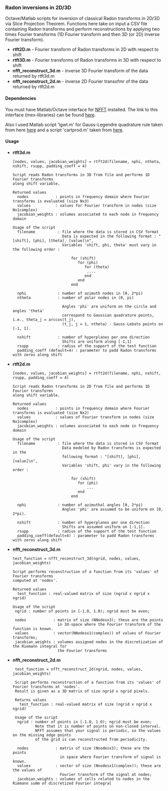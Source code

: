 ### Radon inversions in 2D/3D

Octave/Matlab scripts for inversion of classical Radon transforms in 2D/3D via Slice Projection Theorem. 
Functions here take on input a CSV file containing Radon transforms and perform reconstructions by applying 
two times Fourier transforms (1D Fourier transform and then 3D (or 2D) inverse Fourier transform).

  * **rtft2D.m** - Fourier transform of Radon transforms in 2D with respect to shift
  * **rtft3D.m** - Fourier transforms of Radon transforms in 3D with respect to shift
  * **nfft_reconstruct_3d.m** - inverse 3D Fourier transform of the data returned by rtft3d.m
  * **nfft_reconstruct_2d.m** - inverse 2D Fourier transofmr of the data returned by rtft2d.m


#### Dependencies

   You must have Matlab/Octave interface for [NFFT](https://www-user.tu-chemnitz.de/~potts/nfft/) installed. 
   The link to this interface (mex-libraries) can be found [here](https://www-user.tu-chemnitz.de/~potts/nfft/download.php).
   
   Also I used Matlab script 'lgwt.m' for Gauss-Legendre quadrature rule taken from here [here](https://fr.mathworks.com/matlabcentral/fileexchange/4540-legendre-gauss-quadrature-weights-and-nodes?requestedDomain=) and a script 'cartprod.m' 
   taken from [here](https://fr.mathworks.com/matlabcentral/fileexchange/5475-cartprod-cartesian-product-of-multiple-sets).

#### Usage

 * **rtft3d.m**
 
       [nodes, values, jacobian_weights] = rtft2d(filename, nphi, ntheta, nshift, rsupp, padding_coeff = 4)
       
       Script reads Radon transforms in 3D from file and performs 1D Fourier transforms 
       along shift variable. 
       
       Returned values
         nodes            : points in frequency domain where Fourier transforms is evaluated (size Nx3)
         values           : values for Fourier transform in nodes (size Nx1complex)
         jacobian_weights : volumes associated to each node in frequency domain

       Usage of the script
         filename          : file where the data is stored in CSV format
                             Data is expected in the following format : "[shift], [phi], [theta], [value]\n",
                             Variables 'shift, phi, theta' must vary in the following order : 
                 
                                 for (shift) 
                                    for (phi) 
                                       for (theta)
                                        ....
                                       end
                                    end
                                 end
                                      
         nphi              : number of azimuth nodes in [0, 2*pi)
         ntheta            : number of polar nodes in (0, pi)
        
                             Angles 'phi' are uniform on the circle and angles 'theta' 
                             correspond to Gaussian quadrature points, i.e., theta_j = arccos(t_j), 
                             (t_j, j = 1, ntheta) - Gauss-Lebato points on [-1, 1]. 

         nshift            : number of hyperplanes per one direction
                             Shifts are uniform along [-1,1]
         rsupp             : radius of the support of the test function
         padding_coeff (default=4) : parameter to padd Radon transforms with zeros along shift
 
 * **rtft2d.m**
 
       [nodes, values, jacobian_weights] = rtft2d(filename, nphi, nshift, rsupp, padding_coeff = 4)
       
       Script reads Radon transforms in 2D from file and performs 1D Fourier transforms 
       along shift variable. 
       
       Returned values
         nodes            : points in frequency domain where Fourier transforms is evaluated (size Nx2)
         values           : values of Fourier transform in nodes (size Nx1complex)
         jacobian_weights : volumes associated to each node in frequency domain

       Usage of the script
         filename          : file where the data is stored in CSV format
                             Data modeled by Radon transforms is expected in the 
                             following format : "[shift], [phi], [value]\n",
                             Variables 'shift, phi' vary in the following order : 
                 
                                 for (shift) 
                                    for (phi) 
                                        ...
                                    end
                                 end
                                      
         nphi              : number of azimuthal angles [0, 2*pi)
                             Angles 'phi' are assumed to be uniform on [0, 2*pi).

         nshift            : number of hyperplanes per one direction
                             Shifts are assumed uniform on [-1,1].
         rsupp             : radius of the support of the test function
         padding_coeff(default=4) : parameter to padd Radon transforms with zeros along shift
 
 * **nfft_reconstruct_3d.m**
 
       test_function = nfft_reconstruct_3d(ngrid, nodes, values, jacobian_weights)
       
       Script performs reconstruction of a function from its 'values' of Fourier transforms 
       computed at 'nodes'.

       Returned values 
         test_function : real-valued matrix of size (ngrid x ngrid x ngrid)

       Usage of the script
        ngrid : number of points in [-1.0, 1.0); ngrid must be even;
        
        nodes            : matrix of size (NNodesx3); these are the points 
                           in 3d-space where the Fourier transform of the function is known. 
        values           : vector(NNodesx1(complex)) of values of Fourier transforms;
        jacobian_weights : volumes assigned nodes in the discretization of the Riemann integral for 
                           the Fourier transforms
        
* **nfft_reconstruct_2d.m**
 
       test_function = nfft_reconstruct_2d(ngrid, nodes, values, jacobian_weights)
       
       Script performs reconstruction of a function from its 'values' of Fourier transforms at 'nodes'. 
       Result is given as a 3D matrix of size ngrid x ngrid pixels. 

       Returns values 
         test_function : real-valued matrix of size (ngrid x ngrid x ngrid)

       Usage of the script
        ngrid : number of points in [-1.0, 1.0); ngrid must be even;
                Note that it is number of points on non-closed interval. 
                NFFT assumes that your signal is periodic, so the values on the missing edge points
                of the grid is can reconstructed from periodicity.  
        
        nodes            : matrix of size (Nnodesx3); these are the points 
                           in space where Fourier transform of signal is known. 
        values           : vector of size (Nnodesx1(complex)); these are the values of 
                           Fourier transform of the signal at nodes;
        jacobian_weights : volumes of cells related to nodes in the Riemann summ of discretized Fourier integral

